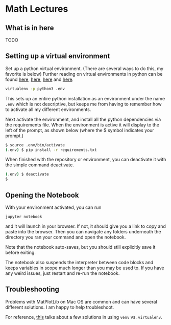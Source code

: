 # Math Lectures

## What is in here

TODO

## Setting up a virtual environment

Set up a python virtual environment. 
(There are several ways to do this, my favorite is below)
Further reading on virtual environments in python can be found <a href="https://docs.python-guide.org/dev/virtualenvs/">here</a>, <a href="">here</a>, <a href="https://python-guide-cn.readthedocs.io/en/latest/dev/virtualenvs.html">here</a> and <a href="https://docs.python.org/3/tutorial/venv.html">here</a>.
</p>

```bash
virtualenv -p python3 .env
```

This sets up an entire python installation as an environment under the name `.env` which is not descriptive, but keeps me from having to remember how to activate all my different environments.

<p>
Next activate the environment, and install all the python dependencies via the requirements file. When the environment is active it will display to the left of the prompt, as shown below (where the $ symbol indicates your prompt.)
</p>

```bash
$ source .env/bin/activate
(.env) $ pip install -r requirements.txt
```

<p>
When finished with the repository or environment, you can deactivate it with the simple command deactivate.
</p>

```bash
(.env) $ deactivate
$ 
```

## Opening the Notebook

With your environment activated, you can run 

```shell
jupyter notebook
```

and it will launch in your browser. If not, it should give you a link to copy and paste into the browser. Then you can navigate any folders underneath the directory you ran your command and open the notebook.

Note that the notebook auto-saves, but you should still explicitly save it before exiting.

The notebook also suspends the interpreter between code blocks and keeps variables in scope much longer than you may be used to. If you have any weird issues, just restart and re-run the notebook.

## Troubleshooting

Problems with MatPlotLib on Mac OS are common and can have several different solutions. I am happy to help troubleshoot. 

For reference, [this](https://matplotlib.org/faq/osx_framework.html#osxframework-faq) talks about a few solutions in using `venv` vs. `virtualenv`.
